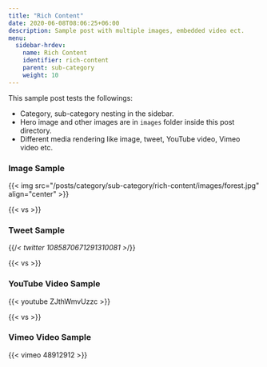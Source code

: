 ```yaml
---
title: "Rich Content"
date: 2020-06-08T08:06:25+06:00
description: Sample post with multiple images, embedded video ect.
menu:
  sidebar-hrdev:
    name: Rich Content
    identifier: rich-content
    parent: sub-category
    weight: 10
---
```


This sample post tests the followings:

- Category, sub-category nesting in the sidebar.
- Hero image and other images are in `images` folder inside this post directory.
- Different media rendering like image, tweet, YouTube video, Vimeo video etc.

### Image Sample

{{< img src="/posts/category/sub-category/rich-content/images/forest.jpg" align="center" >}}

{{< vs >}}

### Tweet Sample

{{/*< twitter 1085870671291310081 >*/}}

{{< vs >}}

### YouTube Video Sample

{{< youtube ZJthWmvUzzc >}}

{{< vs >}}

### Vimeo Video Sample

{{< vimeo 48912912 >}}
